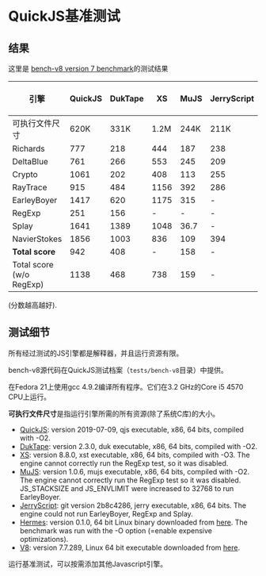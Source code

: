 # QuickJS基准测试

结果
-------

这里是 [bench-v8 version 7 benchmark](https://github.com/v8/v8/tree/master/benchmarks)的测试结果

| 引擎                         | QuickJS | DukTape | XS   | MuJS | JerryScript | **Hermes** | **V8 --jitless** | V8 (JIT) |
| ---------------------------- | ------- | ------- | ---- | ---- | ----------- | ---------- | ---------------- | -------- |
| 可执行文件尺寸               | 620K    | 331K    | 1.2M | 244K | 211K        | 27M        | 28M              | 28M      |
| Richards                     | 777     | 218     | 444  | 187  | 238         | 818        | 1036             | 29745    |
| DeltaBlue                    | 761     | 266     | 553  | 245  | 209         | 651        | 1143             | 65173    |
| Crypto                       | 1061    | 202     | 408  | 113  | 255         | 1090       | 884              | 34215    |
| RayTrace                     | 915     | 484     | 1156 | 392  | 286         | 937        | 2989             | 69781    |
| EarleyBoyer                  | 1417    | 620     | 1175 | 315  | -           | 1728       | 4583             | 48254    |
| RegExp                       | 251     | 156     | -    | -    | -           | 335        | 2142             | 7637     |
| Splay                        | 1641    | 1389    | 1048 | 36.7 | -           | 1602       | 4303             | 26150    |
| NavierStokes                 | 1856    | 1003    | 836  | 109  | 394         | 1522       | 1377             | 36766    |
| **Total score**              | 942     | 408     | -    | 158  | -           | 968        | 1916             | 33640    |
| Total score<br/>(w/o RegExp) | 1138    | 468     | 738  | 159  | -           | 1127       | 1886             | 41576    |

(分数越高越好).

测试细节
------------

所有经过测试的JS引擎都是解释器，并且运行资源有限。

bench-v8源代码在QuickJS测试档案（`tests/bench-v8`目录）中提供。

在Fedora 21上使用gcc 4.9.2编译所有程序。它们在3.2 GHz的Core i5 4570 CPU上运行。

**可执行文件尺寸**是指运行引擎所需的所有资源(除了系统C库)的大小。

*   [QuickJS](https://bellard.org/quickjs): version 2019-07-09, qjs executable, x86, 64 bits, compiled with -O2.
*   [DukTape](https://duktape.org/): version 2.3.0, duk executable, x86, 64 bits, compiled with -O2.
*   [XS](https://github.com/Moddable-OpenSource/moddable): version 8.8.0, xst executable, x86, 64 bits, compiled with -O3. The engine cannot correctly run the RegExp test, so it was disabled.
*   [MuJS](https://mujs.com/): version 1.0.6, mujs executable, x86, 64 bits, compiled with -O2. The engine cannot correctly run the RegExp test so it was disabled. JS\_STACKSIZE and JS\_ENVLIMIT were increased to 32768 to run EarleyBoyer.
*   [JerryScript](http://jerryscript.net/): git version 2b8c4286, jerry executable, x86, 64 bits. The engine could not run EarleyBoyer, RegExp and Splay.
*   [Hermes](https://hermesengine.dev/): version 0.1.0, 64 bit Linux binary downloaded from [here](https://github.com/facebook/hermes/releases). The benchmark was run with the -O option (=enable expensive optimizations).
*   [V8](https://v8.dev/): version 7.7.289, Linux 64 bit executable downloaded from [here](https://storage.googleapis.com/chromium-v8/official/canary/v8-linux64-rel-7.7.289.zip).

运行基准测试，可以按需添加其他Javascript引擎。
